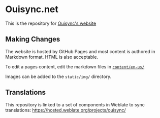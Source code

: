 # Ouisync.net
This is the repository for [Ouisync's website](https://ouisync.net)

## Making Changes
The website is hosted by GitHub Pages and most content is authored in Markdown format. HTML is also acceptable. 

To edit a pages content, edit the markdown files in [```content/en-us/```](https://github.com/willow446/willow446.github.io/tree/6f06c03af080504c70226ba61765a0e9ac23c49e/content/en-us)

Images can be added to the ```static/img/``` directory.

## Translations

This repository is linked to a set of components in Weblate to sync translations: https://hosted.weblate.org/projects/ouisync/
